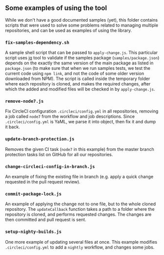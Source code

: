 ## Some examples of using the tool

While we don't have a good documented samples (yet), this folder contains
scripts that were used to solve some problems related to managing multiple
repositories, and can be used as examples of using the library.

### `fix-samples-dependency.sh`

A sample shell script that can be passed to `apply-change.js`. This particular
script uses [jq](https://stedolan.github.io/jq/) tool to validate if the
samples package (`samples/package.json`) depends on the exactly the same version
of the main package as listed in `package.json` (to make sure that when we run
samples tests, we test the current code using `npm link`, and not the code of
some older version downloaded from NPM). The script is called inside the
temporary folder where each repository is cloned, and makes the required
changes, after which the added and modified files will be checked in by
`apply-change.js`.

### `remove-node7.js`

Fix CircleCI configuration `.circleci/config.yml` in all repositories,
removing a job called `node7` from the workflow and job descriptions.
Since `.circleci/config.yml` is YaML, we parse it into object, then fix
it and dump it back.

### `update-branch-protection.js`

Removes the given CI task (`node7` in this example) from the master branch
protection tasks list on GitHub for all our repositories.

### `change-circleci-config-in-branch.js`

An example of fixing the existing file in branch (e.g. apply a quick change
requested in the pull request review).

### `commit-package-lock.js`

An example of applying the change not to one file, but to the whole
cloned repository. The `updateCallback` function takes a path to a folder
where the repository is cloned, and performs requested changes.
The changes are then committed and pull request is sent.

### `setup-nighty-builds.js`

One more example of updating several files at once. This example modifies
`.circleci/config.yml` to add a `nightly` workflow, and changes some jobs.

